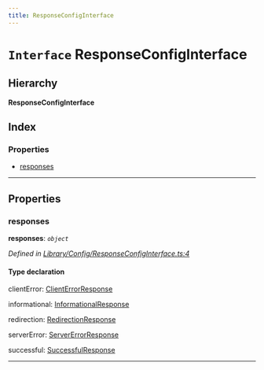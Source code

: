 ```yaml
---
title: ResponseConfigInterface
---
```


# `Interface` ResponseConfigInterface

## Hierarchy

**ResponseConfigInterface**

## Index

### Properties

* [responses](responseconfiginterface#responses)

---

## Properties

<a id="responses"></a>

###  responses

**responses**: *`object`*

*Defined in [Library/Config/ResponseConfigInterface.ts:4](https://github.com/SpoonX/stix/blob/55983b2/src/Library/Config/ResponseConfigInterface.ts#L4)*

#### Type declaration

 clientError: [ClientErrorResponse](../classes/clienterrorresponse)

 informational: [InformationalResponse](../classes/informationalresponse)

 redirection: [RedirectionResponse](../classes/redirectionresponse)

 serverError: [ServerErrorResponse](../classes/servererrorresponse)

 successful: [SuccessfulResponse](../classes/successfulresponse)

___

